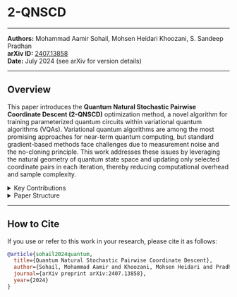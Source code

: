 # 2-QNSCD
---

**Authors:** Mohammad Aamir Sohail, Mohsen Heidari Khoozani, S. Sandeep Pradhan  
**arXiv ID:** [2407.13858](https://arxiv.org/abs/2407.13858)  
**Date:** July 2024 (see arXiv for version details)

---

## Overview

This paper introduces the **Quantum Natural Stochastic Pairwise Coordinate Descent (2-QNSCD)** optimization method, a novel algorithm for training parameterized quantum circuits within variational quantum algorithms (VQAs). Variational quantum algorithms are among the most promising approaches for near-term quantum computing, but standard gradient-based methods face challenges due to measurement noise and the no-cloning principle. This work addresses these issues by leveraging the natural geometry of quantum state space and updating only selected coordinate pairs in each iteration, thereby reducing computational overhead and sample complexity.


<details>
  <summary> Key Contributions</summary>

- **Novel Optimization Strategy:**  
  Introduces a quantum natural gradient method that exploits the curved geometry of the quantum state space via an ensemble-based quantum information metric tensor.

- **Pairwise Coordinate Updates:**  
  Instead of computing full gradients, the algorithm updates only a pair of coordinates per iteration, significantly reducing the computational and sampling burden.

- **Sparse Unbiased Estimator:**  
  Develops a highly sparse, unbiased estimator for the quantum metric tensor using a quantum circuit whose gate complexity is comparable (Θ(1) times) to that of the parameterized circuit. This approach relies on single-shot quantum measurements, avoiding the need for multiple copies of quantum data.

- **Theoretical & Numerical Validation:**  
  Provides rigorous exponential convergence guarantees and extensive numerical experiments that show improved convergence speed, robustness against measurement noise, and scalability to larger quantum systems.

</details>

<details>
  <summary> Paper Structure</summary>

1. **Introduction:**  
   The motivation behind the method, challenges of variational quantum circuit optimization, and limitations of standard gradient descent methods.

2. **Background and Preliminaries:**  
   Overview of variational quantum algorithms, quantum state geometry (quantum geometric tensor, Fubini–Study metric), and existing optimization methods.

3. **The 2-QNSCD Algorithm:**  
   Detailed description of the algorithm’s design, update rules, and construction of the sparse metric tensor estimator.

4. **Convergence Analysis:**  
   Theoretical analysis demonstrating exponential convergence and complexity benefits over full gradient descent.

5. **Numerical Experiments:**  
   Simulation results showing faster convergence, noise robustness, and favorable scaling with system size.

6. **Conclusion and Future Work:**  
   Summary of benefits and discussion of potential research directions.

</details>

---

## How to Cite

If you use or refer to this work in your research, please cite it as follows:

```bibtex
@article{sohail2024quantum,
  title={Quantum Natural Stochastic Pairwise Coordinate Descent},
  author={Sohail, Mohammad Aamir and Khoozani, Mohsen Heidari and Pradhan, S. Sandeep},
  journal={arXiv preprint arXiv:2407.13858},
  year={2024}
}
